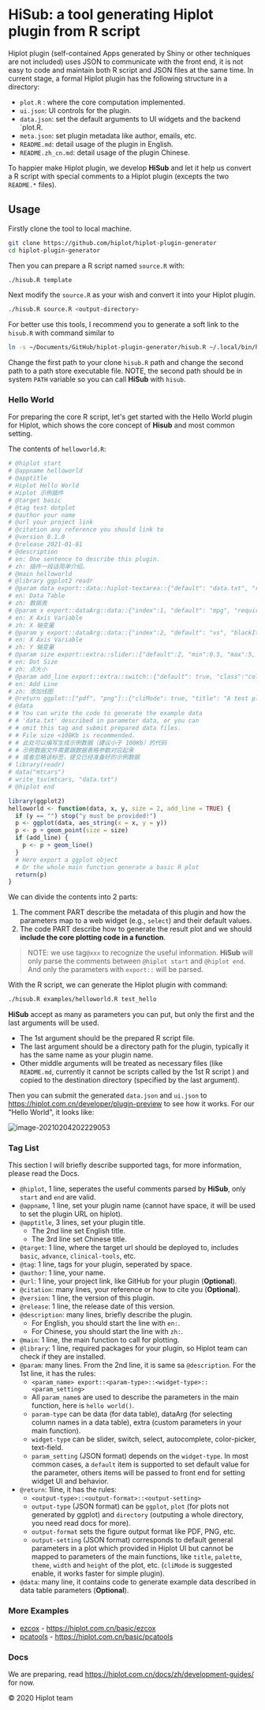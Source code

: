 # HiSub: a tool generating Hiplot plugin from R script

Hiplot plugin (self-contained Apps generated by Shiny or other techniques are not included) uses JSON to communicate with the front end, it is not easy to code and maintain both R script and JSON files at the same time. In current stage, a formal Hiplot plugin has the following structure in a directory:

- `plot.R` : where the core computation implemented.
- `ui.json`: UI controls for the plugin.
- `data.json`: set the default arguments to UI widgets and the backend `plot.R.
- `meta.json`: set plugin metadata like author, emails, etc.
- `README.md`: detail usage of the plugin in English.
- `README.zh_cn.md`: detail usage of the plugin Chinese.

To happier make Hiplot plugin, we develop **HiSub** and let it help us convert a R script with special comments to a Hiplot plugin (excepts the two `README.*` files).

## Usage

Firstly clone the tool to local machine.

```sh
git clone https://github.com/hiplot/hiplot-plugin-generator
cd hiplot-plugin-generator
```

Then you can prepare a R script named `source.R` with:

```sh
./hisub.R template
```

Next modify the `source.R` as your wish and convert it into your Hiplot plugin.

```sh
./hisub.R source.R <output-directory>
```

For better use this tools, I recommend you to generate a soft link to the `hisub.R` with command similar to

```sh
ln -s ~/Documents/GitHub/hiplot-plugin-generator/hisub.R ~/.local/bin/hisub
```

Change the first path to your clone `hisub.R` path and change the second path to a path store executable file.
NOTE, the second path should be in system `PATH` variable so you can call **HiSub** with `hisub`.

### Hello World

For preparing the core R script, let's get started with the Hello World plugin for Hiplot, which shows the core concept of **Hisub** and most common setting.

The contents of `helloworld.R`:

```R
# @hiplot start
# @appname helloworld
# @apptitle
# Hiplot Hello World
# Hiplot 示例插件
# @target basic
# @tag test dotplot
# @author your name
# @url your project link
# @citation any reference you should link to
# @version 0.1.0
# @release 2021-01-01
# @description
# en: One sentence to describe this plugin.
# zh: 插件一段话简单介绍。
# @main helloworld
# @library ggplot2 readr
# @param data export::data::hiplot-textarea::{"default": "data.txt", "required": true}
# en: Data Table
# zh: 数据表
# @param x export::dataArg::data::{"index":1, "default": "mpg", "required": true}
# en: X Axis Variable
# zh: X 轴变量
# @param y export::dataArg::data::{"index":2, "default": "vs", "blackItems": "carb", "required": false}
# en: X Axis Variable
# zh: Y 轴变量
# @param size export::extra::slider::{"default":2, "min":0.5, "max":5, "step":0.5, "class":"col-12"}
# en: Dot Size
# zh: 点大小
# @param add_line export::extra::switch::{"default": true, "class":"col-12"}
# en: Add Line
# zh: 添加线图
# @return ggplot::["pdf", "png"]::{"cliMode": true, "title": "A test plot", "width":4, "height": 4, "theme": "theme_bw"}
# @data
# # You can write the code to generate the example data
# # 'data.txt' described in parameter data, or you can
# # omit this tag and submit prepared data files.
# # File size <100Kb is recommended.
# # 此处可以编写生成示例数据（建议小于 100Kb）的代码
# # 示例数据文件需要跟数据表格参数对应起来
# # 或者忽略该标签，提交已经准备好的示例数据
# library(readr)
# data("mtcars")
# write_tsv(mtcars, "data.txt")
# @hiplot end

library(ggplot2)
helloworld <- function(data, x, y, size = 2, add_line = TRUE) {
  if (y == "") stop("y must be provided!")
  p <- ggplot(data, aes_string(x = x, y = y))
  p <- p + geom_point(size = size)
  if (add_line) {
    p <- p + geom_line()
  }
  # Here export a ggplot object
  # Or the whole main function generate a basic R plot
  return(p)
}
```

We can divide the contents into 2 parts:

1. The comment PART describe the metadata of this plugin and how the parameters map to a web widget (e.g., `select`) and their default values.
2. The code PART describe how to generate the result plot and we should **include the core plotting code in a function**.

> NOTE: we use tag`@xxx` to recognize the useful information. **HiSub** will only parse the comments between `@hiplot start` and `@hiplot end`. And only the parameters with `export::` will be parsed.

With the R script, we can generate the Hiplot plugin with command:

```sh
./hisub.R examples/helloworld.R test_hello
```

**HiSub** accept as many as parameters you can put, but only the first and the last arguments will be used.

- The 1st argument should be the prepared R script file.
- The last argument should be a directory path for the plugin, typically it has the same name as your plugin name.
- Other middle arguments will be treated as necessary files (like `README.md`, currently it cannot be scripts called by the 1st R script ) and copied to the destination directory (specified by the last argument).

Then you can submit the generated `data.json` and `ui.json` to https://hiplot.com.cn/developer/plugin-preview to see how it works. For our "Hello World", it looks like:

![image-20210204202229053](https://gitee.com/ShixiangWang/ImageCollection/raw/master/png/20210204202229.png)

### Tag List

This section I will briefly describe supported tags, for more information, please read the Docs.

- `@hiplot`, 1 line, seperates the useful comments parsed by **HiSub**, only `start` and `end` are valid.
- `@appname`, 1 line,  set your plugin name (cannot have space, it will be used to set the plugin URL on hiplot).
- `@apptitle`, 3 lines, set your plugin title.
  - The 2nd line set English title.
  - The 3rd line set Chinese title.
- `@target`: 1 line, where the target url should be deployed to, includes `basic`, `advance`, `clinical-tools`, etc.
- `@tag`: 1 line, tags for your plugin, seperated by space.
- `@author`: 1 line, your name.
- `@url`: 1 line, your project link, like GitHub for your plugin (**Optional**).
- `@citation`: many lines, your reference or how to cite you (**Optional**).
- `@version`: 1 line, the version of this plugin.
- `@release`: 1 line, the release date of this version.
- `@description`: many lines, briefly describe the plugin. 
  - For English, you should start the line with `en:`.
  - For Chinese, you should start the line with `zh:`.
- `@main`: 1 line, the main function to call for plotting.
- `@library`: 1 line, required packages for your plugin, so Hiplot team can check if they are installed.
- `@param`: many lines. From the 2nd line, it is same sa `@description`. For the 1st line, it has the rules:
  - `<param_name> export::<param-type>::<widget-type>::<param_setting>`
  - All `param_name`s are used to describe the parameters in the main function, here is `hello world()`.
  - `param-type` can be data (for data table), dataArg (for selecting column names in a data table), extra (custom parameters in your main function).
  - `widget-type` can be slider, switch, select, autocomplete, color-picker, text-field.
  - `param_setting` (JSON format) depends on the `widget-type`. In most common cases, a `default` item is supported to set default value for the parameter, others items will be passed to front end for setting widget UI and behavior.
- `@return`: 1line, it has the rules:
  - `<output-type>::<output-format>::<output-setting>`
  - `output-type` (JSON format) can be `ggplot`, `plot` (for plots not generated by ggplot) and `directory` (outputing a whole directory, you need read docs for more).
  - `output-format` sets the figure output format like PDF, PNG, etc.
  - `output-setting` (JSON format) corresponds to default general parameters in a plot which provided in Hiplot UI but cannot be mapped to parameters of the main functions, like `title`, `palette`, `theme`, `width` and `height` of the plot, etc. (`cliMode` is suggested enable, it works faster for simple plugin).
- `@data`: many line, it contains code to generate example data described in data table parameters (**Optional**).

### More Examples

- [ezcox](examples/ezcox.R) - <https://hiplot.com.cn/basic/ezcox>
- [pcatools](examples/pcatools.R) - <https://hiplot.com.cn/basic/pcatools>

### Docs

We are preparing, read <https://hiplot.com.cn/docs/zh/development-guides/> for now.

&copy; 2020 Hiplot team
